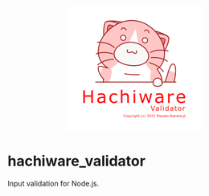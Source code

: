 <p align="center">
    <img alt="hachiware server" src="https://github.com/masatonakatsuji2021/hachiware_validator/raw/master/logo.png" alt="hachiware validator">
</p>

# hachiware_validator
Input validation for Node.js.
